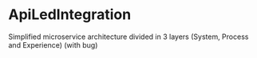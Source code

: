# ApiLedIntegration
Simplified microservice architecture divided in 3 layers (System, Process and Experience) (with bug)
